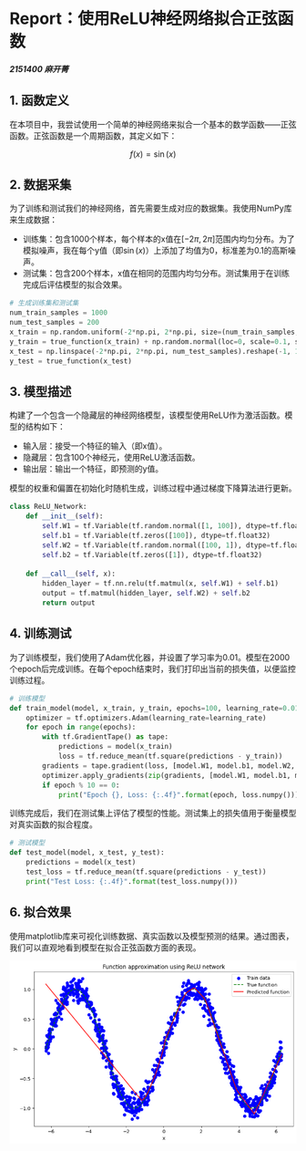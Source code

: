 # Report：使用ReLU神经网络拟合正弦函数

##### 2151400 麻开菁

## 1. 函数定义
在本项目中，我尝试使用一个简单的神经网络来拟合一个基本的数学函数——正弦函数。正弦函数是一个周期函数，其定义如下：

$$
f(x) = \sin(x)
$$


## 2. 数据采集

为了训练和测试我们的神经网络，首先需要生成对应的数据集。我使用NumPy库来生成数据：

- 训练集：包含1000个样本，每个样本的x值在$[-2\pi, 2\pi]$范围内均匀分布。为了模拟噪声，我在每个y值（即$\sin(x)$）上添加了均值为0，标准差为0.1的高斯噪声。
- 测试集：包含200个样本，x值在相同的范围内均匀分布。测试集用于在训练完成后评估模型的拟合效果。

```python
# 生成训练集和测试集
num_train_samples = 1000
num_test_samples = 200
x_train = np.random.uniform(-2*np.pi, 2*np.pi, size=(num_train_samples, 1))
y_train = true_function(x_train) + np.random.normal(loc=0, scale=0.1, size=(num_train_samples, 1))
x_test = np.linspace(-2*np.pi, 2*np.pi, num_test_samples).reshape(-1, 1)
y_test = true_function(x_test)
``` 

## 3. 模型描述

构建了一个包含一个隐藏层的神经网络模型，该模型使用ReLU作为激活函数。模型的结构如下：

- 输入层：接受一个特征的输入（即x值）。
- 隐藏层：包含100个神经元，使用ReLU激活函数。
- 输出层：输出一个特征，即预测的y值。

模型的权重和偏置在初始化时随机生成，训练过程中通过梯度下降算法进行更新。

```python
class ReLU_Network:
    def __init__(self):
        self.W1 = tf.Variable(tf.random.normal([1, 100]), dtype=tf.float32)
        self.b1 = tf.Variable(tf.zeros([100]), dtype=tf.float32)
        self.W2 = tf.Variable(tf.random.normal([100, 1]), dtype=tf.float32)
        self.b2 = tf.Variable(tf.zeros([1]), dtype=tf.float32)

    def __call__(self, x):
        hidden_layer = tf.nn.relu(tf.matmul(x, self.W1) + self.b1)
        output = tf.matmul(hidden_layer, self.W2) + self.b2
        return output
```

## 4. 训练测试

为了训练模型，我们使用了Adam优化器，并设置了学习率为0.01。模型在2000个epoch后完成训练。在每个epoch结束时，我们打印出当前的损失值，以便监控训练过程。

```python
# 训练模型
def train_model(model, x_train, y_train, epochs=100, learning_rate=0.01):
    optimizer = tf.optimizers.Adam(learning_rate=learning_rate)
    for epoch in range(epochs):
        with tf.GradientTape() as tape:
            predictions = model(x_train)
            loss = tf.reduce_mean(tf.square(predictions - y_train))
        gradients = tape.gradient(loss, [model.W1, model.b1, model.W2, model.b2])
        optimizer.apply_gradients(zip(gradients, [model.W1, model.b1, model.W2, model.b2]))
        if epoch % 10 == 0:
            print("Epoch {}, Loss: {:.4f}".format(epoch, loss.numpy()))
```

训练完成后，我们在测试集上评估了模型的性能。测试集上的损失值用于衡量模型对真实函数的拟合程度。

```python
# 测试模型
def test_model(model, x_test, y_test):
    predictions = model(x_test)
    test_loss = tf.reduce_mean(tf.square(predictions - y_test))
    print("Test Loss: {:.4f}".format(test_loss.numpy()))
```

## 6. 拟合效果

使用matplotlib库来可视化训练数据、真实函数以及模型预测的结果。通过图表，我们可以直观地看到模型在拟合正弦函数方面的表现。

![alt text](image.png)